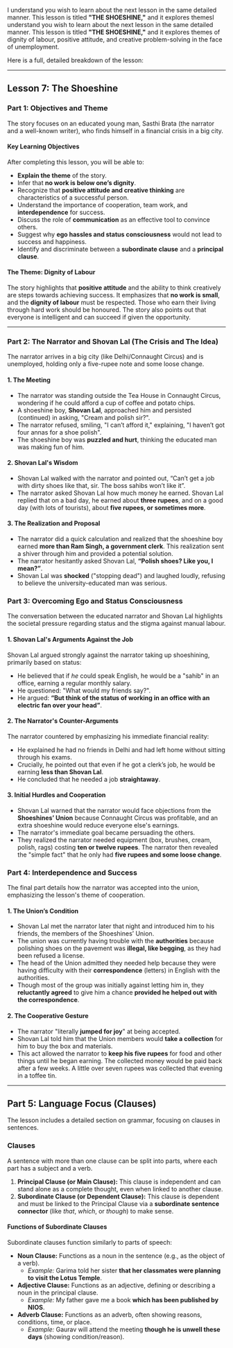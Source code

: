I understand you wish to learn about the next lesson in the same detailed manner. This lesson is titled **"THE SHOESHINE,"** and it explores themesI understand you wish to learn about the next lesson in the same detailed manner. This lesson is titled **"THE SHOESHINE,"** and it explores themes of dignity of labour, positive attitude, and creative problem-solving in the face of unemployment.

Here is a full, detailed breakdown of the lesson:

***

## Lesson 7: The Shoeshine

### Part 1: Objectives and Theme

The story focuses on an educated young man, Sasthi Brata (the narrator and a well-known writer), who finds himself in a financial crisis in a big city.

#### Key Learning Objectives
After completing this lesson, you will be able to:
*   **Explain the theme** of the story.
*   Infer that **no work is below one’s dignity**.
*   Recognize that **positive attitude and creative thinking** are characteristics of a successful person.
*   Understand the importance of cooperation, team work, and **interdependence** for success.
*   Discuss the role of **communication** as an effective tool to convince others.
*   Suggest why **ego hassles and status consciousness** would not lead to success and happiness.
*   Identify and discriminate between a **subordinate clause** and a **principal clause**.

#### The Theme: Dignity of Labour
The story highlights that **positive attitude** and the ability to think creatively are steps towards achieving success. It emphasizes that **no work is small**, and the **dignity of labour** must be respected. Those who earn their living through hard work should be honoured. The story also points out that everyone is intelligent and can succeed if given the opportunity.

***

### Part 2: The Narrator and Shovan Lal (The Crisis and The Idea)

The narrator arrives in a big city (like Delhi/Connaught Circus) and is unemployed, holding only a five-rupee note and some loose change.

#### 1. The Meeting
*   The narrator was standing outside the Tea House in Connaught Circus, wondering if he could afford a cup of coffee and potato chips.
*   A shoeshine boy, **Shovan Lal**, approached him and persisted (continued) in asking, "Cream and polish sir?".
*   The narrator refused, smiling, "I can’t afford it," explaining, "I haven’t got four annas for a shoe polish".
*   The shoeshine boy was **puzzled and hurt**, thinking the educated man was making fun of him.

#### 2. Shovan Lal's Wisdom
*   Shovan Lal walked with the narrator and pointed out, “Can’t get a job with dirty shoes like that, sir. The boss sahibs won’t like it”.
*   The narrator asked Shovan Lal how much money he earned. Shovan Lal replied that on a bad day, he earned about **three rupees**, and on a good day (with lots of tourists), about **five rupees, or sometimes more**.

#### 3. The Realization and Proposal
*   The narrator did a quick calculation and realized that the shoeshine boy earned **more than Ram Singh, a government clerk**. This realization sent a shiver through him and provided a potential solution.
*   The narrator hesitantly asked Shovan Lal, **“Polish shoes? Like you, I mean?”**.
*   Shovan Lal was **shocked** ("stopping dead") and laughed loudly, refusing to believe the university-educated man was serious.

### Part 3: Overcoming Ego and Status Consciousness

The conversation between the educated narrator and Shovan Lal highlights the societal pressure regarding status and the stigma against manual labour.

#### 1. Shovan Lal's Arguments Against the Job
Shovan Lal argued strongly against the narrator taking up shoeshining, primarily based on status:
*   He believed that if *he* could speak English, he would be a "sahib" in an office, earning a regular monthly salary.
*   He questioned: "What would my friends say?".
*   He argued: **“But think of the status of working in an office with an electric fan over your head”**.

#### 2. The Narrator's Counter-Arguments
The narrator countered by emphasizing his immediate financial reality:
*   He explained he had no friends in Delhi and had left home without sitting through his exams.
*   Crucially, he pointed out that even if he got a clerk’s job, he would be earning **less than Shovan Lal**.
*   He concluded that he needed a job **straightaway**.

#### 3. Initial Hurdles and Cooperation
*   Shovan Lal warned that the narrator would face objections from the **Shoeshines’ Union** because Connaught Circus was profitable, and an extra shoeshine would reduce everyone else's earnings.
*   The narrator's immediate goal became persuading the others.
*   They realized the narrator needed equipment (box, brushes, cream, polish, rags) costing **ten or twelve rupees**. The narrator then revealed the "simple fact" that he only had **five rupees and some loose change**.

### Part 4: Interdependence and Success

The final part details how the narrator was accepted into the union, emphasizing the lesson's theme of cooperation.

#### 1. The Union’s Condition
*   Shovan Lal met the narrator later that night and introduced him to his friends, the members of the Shoeshines’ Union.
*   The union was currently having trouble with the **authorities** because polishing shoes on the pavement was **illegal, like begging**, as they had been refused a license.
*   The head of the Union admitted they needed help because they were having difficulty with their **correspondence** (letters) in English with the authorities.
*   Though most of the group was initially against letting him in, they **reluctantly agreed** to give him a chance **provided he helped out with the correspondence**.

#### 2. The Cooperative Gesture
*   The narrator "literally **jumped for joy**" at being accepted.
*   Shovan Lal told him that the Union members would **take a collection** for him to buy the box and materials.
*   This act allowed the narrator to **keep his five rupees** for food and other things until he began earning. The collected money would be paid back after a few weeks. A little over seven rupees was collected that evening in a toffee tin.

***

## Part 5: Language Focus (Clauses)

The lesson includes a detailed section on grammar, focusing on clauses in sentences.

### Clauses
A sentence with more than one clause can be split into parts, where each part has a subject and a verb.

1.  **Principal Clause (or Main Clause):** This clause is independent and can stand alone as a complete thought, even when linked to another clause.
2.  **Subordinate Clause (or Dependent Clause):** This clause is dependent and must be linked to the Principal Clause via a **subordinate sentence connector** (like *that*, *which*, or *though*) to make sense.

#### Functions of Subordinate Clauses
Subordinate clauses function similarly to parts of speech:
*   **Noun Clause:** Functions as a noun in the sentence (e.g., as the object of a verb).
    *   *Example:* Garima told her sister **that her classmates were planning to visit the Lotus Temple**.
*   **Adjective Clause:** Functions as an adjective, defining or describing a noun in the principal clause.
    *   *Example:* My father gave me a book **which has been published by NIOS**.
*   **Adverb Clause:** Functions as an adverb, often showing reasons, conditions, time, or place.
    *   *Example:* Gaurav will attend the meeting **though he is unwell these days** (showing condition/reason).